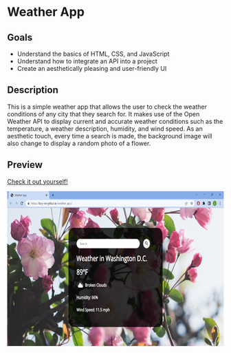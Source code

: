 # Weather App

## Goals

- Understand the basics of HTML, CSS, and JavaScript
- Understand how to integrate an API into a project
- Create an aesthetically pleasing and user-friendly UI

## Description
This is a simple weather app that allows the user to check the weather conditions of any city that they search for. It makes use of the Open Weather API to display current and accurate weather conditions such as the temperature, a weather description, humidity, and wind speed. As an aesthetic touch, every time a search is made, the background image will also change to display a random photo of a flower.

## Preview

[Check it out yourself!](https://lucy-xie.github.io/weather_app/)

<img src="images/preview.png" alt="Alt Text" width="650" height="360" />
